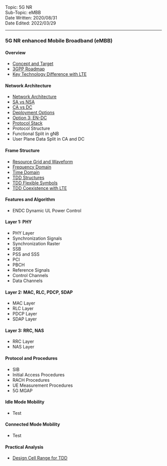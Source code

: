 Topic: 5G NR<br>
Sub-Topic: eMBB<br>
Date Written: 2020/08/31<br>
Date Edited: 2022/03/29<br>

---

### 5G NR enhanced Mobile Broadband (eMBB)

#### Overview 

- [Concept and Target](/nr_embb/nr_embb_overview.md?id=Concept-and-Target)<br>
- [3GPP Roadmap](/nr_embb/nr_embb_overview.md?id=3GPP-Roadmap)<br>
- [Key Technology Difference with LTE](/nr_embb/nr_embb_overview.md?id=Key-Technology-Difference-with-LTE)<br>

#### Network Architecture

- [Network Architecture](/nr_embb/nr_embb_nwarchitecture.md?id=Network-Architecture)<br>
- [SA vs NSA](/nr_embb/nr_embb_nwarchitecture.md?id=SA-vs-NSA)<br>
- [CA vs DC](/nr_embb/nr_embb_nwarchitecture.md?id=CA-vs-DC)<br>
- [Deployment Options](/nr_embb/nr_embb_nwarchitecture.md?id=Deployment-Options)<br>
- [Option 3: EN-DC](/nr_embb/nr_embb_nwarchitecture.md?id=Option-3-EN-DC)<br>
- [Protocol Stack](/nr_embb/nr_embb_nwarchitecture.md?id=Protocol-Stack)<br>
- Protocol Structure
- Functional Split in gNB
- User Plane Data Split in CA and DC

#### Frame Structure

- [Resource Grid and Waveform](/nr_embb/nr_embb_framestructure.md?id=Resource-Grid-and-Waveform)<br>
- [Frequency Domain](/nr_embb/nr_embb_framestructure.md?id=Frequency-Domain)<br>
- [Time Domain](/nr_embb/nr_embb_framestructure.md?id=Time-Domain)<br>
- [TDD Structures](/nr_embb/nr_embb_framestructure.md?id=TDD-Structures)<br>
- [TDD Flexible Symbols](/nr_embb/nr_embb_framestructure.md?id=TDD-Flexible-Symbols)<br>
- [TDD Coexistence with LTE](/nr_embb/nr_embb_framestructure.md?id=TDD-Coexistence-with-LTE)<br>

#### Features and Algorithm 

- ENDC Dynamic UL Power Control

#### Layer 1: PHY

- PHY Layer
- Synchronization Signals 
- Synchronization Raster
- SSB
- PSS and SSS
- PCI
- PBCH
- Reference Signals
- Control Channels
- Data Channels

#### Layer 2: MAC, RLC, PDCP, SDAP

- MAC Layer
- RLC Layer
- PDCP Layer
- SDAP Layer

#### Layer 3: RRC, NAS 

- RRC Layer
- NAS Layer

#### Protocol and Procedures 

- SIB
- Initial Access Procedures
- RACH Procedures
- UE Measurement Procedures
- 5G MGAP

#### Idle Mode Mobility 

- Test

#### Connected Mode Mobility 

- Test

#### Practical Analysis

- [Design Cell Range for TDD](/nr_embb/nr_embb_practical.md?id=Design-Cell-Range-for-TDD)<br>